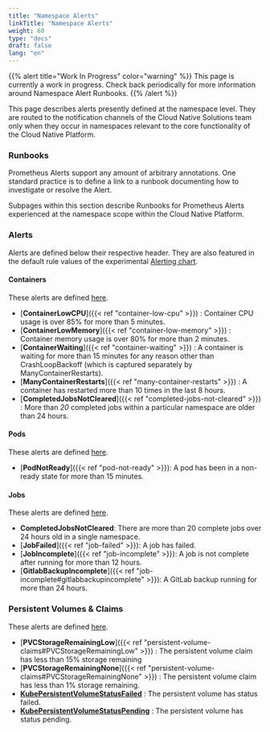 ```yaml
---
title: "Namespace Alerts"
linkTitle: "Namespace Alerts"
weight: 60
type: "docs"
draft: false
lang: "en"
---
```


{{% alert title="Work In Progress" color="warning" %}}
This page is currently a work in progress. Check back periodically for more information around Namespace Alert Runbooks.
{{% /alert %}}

This page describes alerts presently defined at the namespace level. They are routed to the notification channels of the Cloud Native Solutions team only when they occur in namespaces relevant to the core functionality of the Cloud Native Platform.

### Runbooks

Prometheus Alerts support any amount of arbitrary annotations. One standard practice is to define a link to a runbook documenting how to investigate or resolve the Alert.

Subpages within this section describe Runbooks for Prometheus Alerts experienced at the namespace scope within the Cloud Native Platform.

### Alerts

Alerts are defined below their respective header. They are also featured in the default rule values of the experimental [Alerting chart](https://gitlab.k8s.cloud.statcan.ca/cloudnative/k8s/charts/-/tree/master/stable/alerting).

#### Containers
These alerts are defined [here](https://gitlab.k8s.cloud.statcan.ca/cloudnative/terraform/modules/terraform-kubernetes-kube-prometheus-stack/-/tree/master/prometheus_rules/container_alerts/container_rules.yaml).

- [**ContainerLowCPU**]({{< ref "container-low-cpu" >}}) : Container CPU usage is over 85% for more than 5 minutes.
- [**ContainerLowMemory**]({{< ref "container-low-memory" >}}) : Container memory usage is over 80% for more than 2 minutes.
- [**ContainerWaiting**]({{< ref "container-waiting" >}}) : A container is waiting for more than 15 minutes for any reason other than CrashLoopBackoff (which is captured separately by ManyContainerRestarts).
- [**ManyContainerRestarts**]({{< ref "many-container-restarts" >}}) : A container has restarted more than 10 times in the last 8 hours.
- [**CompletedJobsNotCleared**]({{< ref "completed-jobs-not-cleared" >}}) : More than *20* completed jobs within a particular namespace are older than 24 hours.

#### Pods
These alerts are defined [here](https://gitlab.k8s.cloud.statcan.ca/cloudnative/terraform/modules/terraform-kubernetes-kube-prometheus-stack/-/tree/master/prometheus_rules/pod_alerts/pod_rules.yaml).

- [**PodNotReady**]({{< ref "pod-not-ready" >}}): A pod has been in a non-ready state for more than 15 minutes.

#### Jobs
These alerts are defined [here](https://gitlab.k8s.cloud.statcan.ca/cloudnative/terraform/modules/terraform-kubernetes-kube-prometheus-stack/-/tree/master/prometheus_rules/job_alerts/job_rules.yaml).

- **CompletedJobsNotCleared**: There are more than 20 complete jobs over 24 hours old in a single namespace.
- [**JobFailed**]({{< ref "job-failed" >}}): A job has failed.
- [**JobIncomplete**]({{< ref "job-incomplete" >}}): A job is not complete after running for more than 12 hours.
- [**GitlabBackupIncomplete**]({{< ref "job-incomplete#gitlabbackupincomplete" >}}): A GitLab backup running for more than 24 hours.

### Persistent Volumes & Claims
These alerts are defined [here](https://gitlab.k8s.cloud.statcan.ca/cloudnative/terraform/modules/terraform-kubernetes-kube-prometheus-stack/-/tree/master/prometheus_rules/pvc_alerts/pvc_rules.yaml).

- [**PVCStorageRemainingLow**]({{< ref "persistent-volume-claims#PVCStorageRemainingLow" >}}) : The persistent volume claim has less than 15% storage remaining
- [**PVCStorageRemainingNone**]({{< ref "persistent-volume-claims#PVCStorageRemainingNone" >}}) : The persistent volume claim has less than 1% storage remaining.
- [**KubePersistentVolumeStatusFailed**](https://runbooks.prometheus-operator.dev/runbooks/kubernetes/kubepersistentvolumeerrors/) : The persistent volume has status failed.
- [**KubePersistentVolumeStatusPending**](https://runbooks.prometheus-operator.dev/runbooks/kubernetes/kubepersistentvolumeerrors/) : The persistent volume has status pending.
